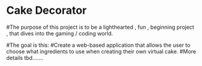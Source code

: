 # Cake Decorator

#The purpose of this project is to be a lighthearted , fun , beginning project , that dives into the gaming / coding world. 


#The goal is this: 
          #Create a web-based application that allows the user to choose what ingredients to use when creating their own virtual cake.
          #More details tbd.......
